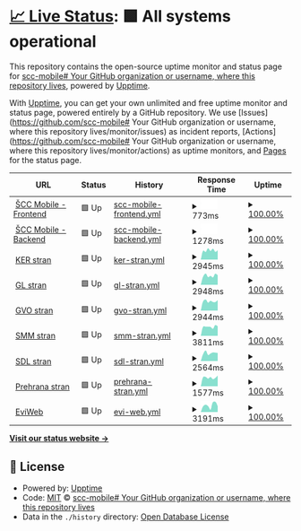 # [📈 Live Status](https://demo.upptime.js.org): <!--live status--> **🟩 All systems operational**

This repository contains the open-source uptime monitor and status page for [scc-mobile# Your GitHub organization or username, where this repository lives](https://demo.upptime.js.org), powered by [Upptime](https://github.com/upptime/upptime).

With [Upptime](https://upptime.js.org), you can get your own unlimited and free uptime monitor and status page, powered entirely by a GitHub repository. We use [Issues](https://github.com/scc-mobile# Your GitHub organization or username, where this repository lives/monitor/issues) as incident reports, [Actions](https://github.com/scc-mobile# Your GitHub organization or username, where this repository lives/monitor/actions) as uptime monitors, and [Pages](https://demo.upptime.js.org) for the status page.

<!--start: status pages-->
<!-- This summary is generated by Upptime (https://github.com/upptime/upptime) -->
<!-- Do not edit this manually, your changes will be overwritten -->
<!-- prettier-ignore -->
| URL | Status | History | Response Time | Uptime |
| --- | ------ | ------- | ------------- | ------ |
| <img alt="" src="https://favicons.githubusercontent.com/scc-mobile.thepatik.eu.org" height="13"> [ŠCC Mobile - Frontend](https://scc-mobile.thepatik.eu.org) | 🟩 Up | [scc-mobile-frontend.yml](https://github.com/scc-mobile/monitor/commits/HEAD/history/scc-mobile-frontend.yml) | <details><summary><img alt="Response time graph" src="./graphs/scc-mobile-frontend/response-time-week.png" height="20"> 773ms</summary><br><a href="https://scc-mobile.github.io/monitor/history/scc-mobile-frontend"><img alt="Response time 773" src="https://img.shields.io/endpoint?url=https%3A%2F%2Fraw.githubusercontent.com%2Fscc-mobile%2Fmonitor%2FHEAD%2Fapi%2Fscc-mobile-frontend%2Fresponse-time.json"></a><br><a href="https://scc-mobile.github.io/monitor/history/scc-mobile-frontend"><img alt="24-hour response time 773" src="https://img.shields.io/endpoint?url=https%3A%2F%2Fraw.githubusercontent.com%2Fscc-mobile%2Fmonitor%2FHEAD%2Fapi%2Fscc-mobile-frontend%2Fresponse-time-day.json"></a><br><a href="https://scc-mobile.github.io/monitor/history/scc-mobile-frontend"><img alt="7-day response time 773" src="https://img.shields.io/endpoint?url=https%3A%2F%2Fraw.githubusercontent.com%2Fscc-mobile%2Fmonitor%2FHEAD%2Fapi%2Fscc-mobile-frontend%2Fresponse-time-week.json"></a><br><a href="https://scc-mobile.github.io/monitor/history/scc-mobile-frontend"><img alt="30-day response time 773" src="https://img.shields.io/endpoint?url=https%3A%2F%2Fraw.githubusercontent.com%2Fscc-mobile%2Fmonitor%2FHEAD%2Fapi%2Fscc-mobile-frontend%2Fresponse-time-month.json"></a><br><a href="https://scc-mobile.github.io/monitor/history/scc-mobile-frontend"><img alt="1-year response time 773" src="https://img.shields.io/endpoint?url=https%3A%2F%2Fraw.githubusercontent.com%2Fscc-mobile%2Fmonitor%2FHEAD%2Fapi%2Fscc-mobile-frontend%2Fresponse-time-year.json"></a></details> | <details><summary><a href="https://scc-mobile.github.io/monitor/history/scc-mobile-frontend">100.00%</a></summary><a href="https://scc-mobile.github.io/monitor/history/scc-mobile-frontend"><img alt="All-time uptime 100.00%" src="https://img.shields.io/endpoint?url=https%3A%2F%2Fraw.githubusercontent.com%2Fscc-mobile%2Fmonitor%2FHEAD%2Fapi%2Fscc-mobile-frontend%2Fuptime.json"></a><br><a href="https://scc-mobile.github.io/monitor/history/scc-mobile-frontend"><img alt="24-hour uptime 100.00%" src="https://img.shields.io/endpoint?url=https%3A%2F%2Fraw.githubusercontent.com%2Fscc-mobile%2Fmonitor%2FHEAD%2Fapi%2Fscc-mobile-frontend%2Fuptime-day.json"></a><br><a href="https://scc-mobile.github.io/monitor/history/scc-mobile-frontend"><img alt="7-day uptime 100.00%" src="https://img.shields.io/endpoint?url=https%3A%2F%2Fraw.githubusercontent.com%2Fscc-mobile%2Fmonitor%2FHEAD%2Fapi%2Fscc-mobile-frontend%2Fuptime-week.json"></a><br><a href="https://scc-mobile.github.io/monitor/history/scc-mobile-frontend"><img alt="30-day uptime 100.00%" src="https://img.shields.io/endpoint?url=https%3A%2F%2Fraw.githubusercontent.com%2Fscc-mobile%2Fmonitor%2FHEAD%2Fapi%2Fscc-mobile-frontend%2Fuptime-month.json"></a><br><a href="https://scc-mobile.github.io/monitor/history/scc-mobile-frontend"><img alt="1-year uptime 100.00%" src="https://img.shields.io/endpoint?url=https%3A%2F%2Fraw.githubusercontent.com%2Fscc-mobile%2Fmonitor%2FHEAD%2Fapi%2Fscc-mobile-frontend%2Fuptime-year.json"></a></details>
| <img alt="" src="https://favicons.githubusercontent.com/scc-mobile-api.thepatik.eu.org" height="13"> [ŠCC Mobile - Backend](https://scc-mobile-api.thepatik.eu.org) | 🟩 Up | [scc-mobile-backend.yml](https://github.com/scc-mobile/monitor/commits/HEAD/history/scc-mobile-backend.yml) | <details><summary><img alt="Response time graph" src="./graphs/scc-mobile-backend/response-time-week.png" height="20"> 1278ms</summary><br><a href="https://scc-mobile.github.io/monitor/history/scc-mobile-backend"><img alt="Response time 1278" src="https://img.shields.io/endpoint?url=https%3A%2F%2Fraw.githubusercontent.com%2Fscc-mobile%2Fmonitor%2FHEAD%2Fapi%2Fscc-mobile-backend%2Fresponse-time.json"></a><br><a href="https://scc-mobile.github.io/monitor/history/scc-mobile-backend"><img alt="24-hour response time 1278" src="https://img.shields.io/endpoint?url=https%3A%2F%2Fraw.githubusercontent.com%2Fscc-mobile%2Fmonitor%2FHEAD%2Fapi%2Fscc-mobile-backend%2Fresponse-time-day.json"></a><br><a href="https://scc-mobile.github.io/monitor/history/scc-mobile-backend"><img alt="7-day response time 1278" src="https://img.shields.io/endpoint?url=https%3A%2F%2Fraw.githubusercontent.com%2Fscc-mobile%2Fmonitor%2FHEAD%2Fapi%2Fscc-mobile-backend%2Fresponse-time-week.json"></a><br><a href="https://scc-mobile.github.io/monitor/history/scc-mobile-backend"><img alt="30-day response time 1278" src="https://img.shields.io/endpoint?url=https%3A%2F%2Fraw.githubusercontent.com%2Fscc-mobile%2Fmonitor%2FHEAD%2Fapi%2Fscc-mobile-backend%2Fresponse-time-month.json"></a><br><a href="https://scc-mobile.github.io/monitor/history/scc-mobile-backend"><img alt="1-year response time 1278" src="https://img.shields.io/endpoint?url=https%3A%2F%2Fraw.githubusercontent.com%2Fscc-mobile%2Fmonitor%2FHEAD%2Fapi%2Fscc-mobile-backend%2Fresponse-time-year.json"></a></details> | <details><summary><a href="https://scc-mobile.github.io/monitor/history/scc-mobile-backend">100.00%</a></summary><a href="https://scc-mobile.github.io/monitor/history/scc-mobile-backend"><img alt="All-time uptime 100.00%" src="https://img.shields.io/endpoint?url=https%3A%2F%2Fraw.githubusercontent.com%2Fscc-mobile%2Fmonitor%2FHEAD%2Fapi%2Fscc-mobile-backend%2Fuptime.json"></a><br><a href="https://scc-mobile.github.io/monitor/history/scc-mobile-backend"><img alt="24-hour uptime 100.00%" src="https://img.shields.io/endpoint?url=https%3A%2F%2Fraw.githubusercontent.com%2Fscc-mobile%2Fmonitor%2FHEAD%2Fapi%2Fscc-mobile-backend%2Fuptime-day.json"></a><br><a href="https://scc-mobile.github.io/monitor/history/scc-mobile-backend"><img alt="7-day uptime 100.00%" src="https://img.shields.io/endpoint?url=https%3A%2F%2Fraw.githubusercontent.com%2Fscc-mobile%2Fmonitor%2FHEAD%2Fapi%2Fscc-mobile-backend%2Fuptime-week.json"></a><br><a href="https://scc-mobile.github.io/monitor/history/scc-mobile-backend"><img alt="30-day uptime 100.00%" src="https://img.shields.io/endpoint?url=https%3A%2F%2Fraw.githubusercontent.com%2Fscc-mobile%2Fmonitor%2FHEAD%2Fapi%2Fscc-mobile-backend%2Fuptime-month.json"></a><br><a href="https://scc-mobile.github.io/monitor/history/scc-mobile-backend"><img alt="1-year uptime 100.00%" src="https://img.shields.io/endpoint?url=https%3A%2F%2Fraw.githubusercontent.com%2Fscc-mobile%2Fmonitor%2FHEAD%2Fapi%2Fscc-mobile-backend%2Fuptime-year.json"></a></details>
| <img alt="" src="https://scc-mobile.thepatik.eu.org/KER_cvet.png" height="13"> [KER stran](https://ker.sc-celje.si) | 🟩 Up | [ker-stran.yml](https://github.com/scc-mobile/monitor/commits/HEAD/history/ker-stran.yml) | <details><summary><img alt="Response time graph" src="./graphs/ker-stran/response-time-week.png" height="20"> 2945ms</summary><br><a href="https://scc-mobile.github.io/monitor/history/ker-stran"><img alt="Response time 2945" src="https://img.shields.io/endpoint?url=https%3A%2F%2Fraw.githubusercontent.com%2Fscc-mobile%2Fmonitor%2FHEAD%2Fapi%2Fker-stran%2Fresponse-time.json"></a><br><a href="https://scc-mobile.github.io/monitor/history/ker-stran"><img alt="24-hour response time 2945" src="https://img.shields.io/endpoint?url=https%3A%2F%2Fraw.githubusercontent.com%2Fscc-mobile%2Fmonitor%2FHEAD%2Fapi%2Fker-stran%2Fresponse-time-day.json"></a><br><a href="https://scc-mobile.github.io/monitor/history/ker-stran"><img alt="7-day response time 2945" src="https://img.shields.io/endpoint?url=https%3A%2F%2Fraw.githubusercontent.com%2Fscc-mobile%2Fmonitor%2FHEAD%2Fapi%2Fker-stran%2Fresponse-time-week.json"></a><br><a href="https://scc-mobile.github.io/monitor/history/ker-stran"><img alt="30-day response time 2945" src="https://img.shields.io/endpoint?url=https%3A%2F%2Fraw.githubusercontent.com%2Fscc-mobile%2Fmonitor%2FHEAD%2Fapi%2Fker-stran%2Fresponse-time-month.json"></a><br><a href="https://scc-mobile.github.io/monitor/history/ker-stran"><img alt="1-year response time 2945" src="https://img.shields.io/endpoint?url=https%3A%2F%2Fraw.githubusercontent.com%2Fscc-mobile%2Fmonitor%2FHEAD%2Fapi%2Fker-stran%2Fresponse-time-year.json"></a></details> | <details><summary><a href="https://scc-mobile.github.io/monitor/history/ker-stran">100.00%</a></summary><a href="https://scc-mobile.github.io/monitor/history/ker-stran"><img alt="All-time uptime 100.00%" src="https://img.shields.io/endpoint?url=https%3A%2F%2Fraw.githubusercontent.com%2Fscc-mobile%2Fmonitor%2FHEAD%2Fapi%2Fker-stran%2Fuptime.json"></a><br><a href="https://scc-mobile.github.io/monitor/history/ker-stran"><img alt="24-hour uptime 100.00%" src="https://img.shields.io/endpoint?url=https%3A%2F%2Fraw.githubusercontent.com%2Fscc-mobile%2Fmonitor%2FHEAD%2Fapi%2Fker-stran%2Fuptime-day.json"></a><br><a href="https://scc-mobile.github.io/monitor/history/ker-stran"><img alt="7-day uptime 100.00%" src="https://img.shields.io/endpoint?url=https%3A%2F%2Fraw.githubusercontent.com%2Fscc-mobile%2Fmonitor%2FHEAD%2Fapi%2Fker-stran%2Fuptime-week.json"></a><br><a href="https://scc-mobile.github.io/monitor/history/ker-stran"><img alt="30-day uptime 100.00%" src="https://img.shields.io/endpoint?url=https%3A%2F%2Fraw.githubusercontent.com%2Fscc-mobile%2Fmonitor%2FHEAD%2Fapi%2Fker-stran%2Fuptime-month.json"></a><br><a href="https://scc-mobile.github.io/monitor/history/ker-stran"><img alt="1-year uptime 100.00%" src="https://img.shields.io/endpoint?url=https%3A%2F%2Fraw.githubusercontent.com%2Fscc-mobile%2Fmonitor%2FHEAD%2Fapi%2Fker-stran%2Fuptime-year.json"></a></details>
| <img alt="" src="https://scc-mobile.thepatik.eu.org/GL_cvet.png" height="13"> [GL stran](https://gl.sc-celje.si) | 🟩 Up | [gl-stran.yml](https://github.com/scc-mobile/monitor/commits/HEAD/history/gl-stran.yml) | <details><summary><img alt="Response time graph" src="./graphs/gl-stran/response-time-week.png" height="20"> 2948ms</summary><br><a href="https://scc-mobile.github.io/monitor/history/gl-stran"><img alt="Response time 2948" src="https://img.shields.io/endpoint?url=https%3A%2F%2Fraw.githubusercontent.com%2Fscc-mobile%2Fmonitor%2FHEAD%2Fapi%2Fgl-stran%2Fresponse-time.json"></a><br><a href="https://scc-mobile.github.io/monitor/history/gl-stran"><img alt="24-hour response time 2948" src="https://img.shields.io/endpoint?url=https%3A%2F%2Fraw.githubusercontent.com%2Fscc-mobile%2Fmonitor%2FHEAD%2Fapi%2Fgl-stran%2Fresponse-time-day.json"></a><br><a href="https://scc-mobile.github.io/monitor/history/gl-stran"><img alt="7-day response time 2948" src="https://img.shields.io/endpoint?url=https%3A%2F%2Fraw.githubusercontent.com%2Fscc-mobile%2Fmonitor%2FHEAD%2Fapi%2Fgl-stran%2Fresponse-time-week.json"></a><br><a href="https://scc-mobile.github.io/monitor/history/gl-stran"><img alt="30-day response time 2948" src="https://img.shields.io/endpoint?url=https%3A%2F%2Fraw.githubusercontent.com%2Fscc-mobile%2Fmonitor%2FHEAD%2Fapi%2Fgl-stran%2Fresponse-time-month.json"></a><br><a href="https://scc-mobile.github.io/monitor/history/gl-stran"><img alt="1-year response time 2948" src="https://img.shields.io/endpoint?url=https%3A%2F%2Fraw.githubusercontent.com%2Fscc-mobile%2Fmonitor%2FHEAD%2Fapi%2Fgl-stran%2Fresponse-time-year.json"></a></details> | <details><summary><a href="https://scc-mobile.github.io/monitor/history/gl-stran">100.00%</a></summary><a href="https://scc-mobile.github.io/monitor/history/gl-stran"><img alt="All-time uptime 100.00%" src="https://img.shields.io/endpoint?url=https%3A%2F%2Fraw.githubusercontent.com%2Fscc-mobile%2Fmonitor%2FHEAD%2Fapi%2Fgl-stran%2Fuptime.json"></a><br><a href="https://scc-mobile.github.io/monitor/history/gl-stran"><img alt="24-hour uptime 100.00%" src="https://img.shields.io/endpoint?url=https%3A%2F%2Fraw.githubusercontent.com%2Fscc-mobile%2Fmonitor%2FHEAD%2Fapi%2Fgl-stran%2Fuptime-day.json"></a><br><a href="https://scc-mobile.github.io/monitor/history/gl-stran"><img alt="7-day uptime 100.00%" src="https://img.shields.io/endpoint?url=https%3A%2F%2Fraw.githubusercontent.com%2Fscc-mobile%2Fmonitor%2FHEAD%2Fapi%2Fgl-stran%2Fuptime-week.json"></a><br><a href="https://scc-mobile.github.io/monitor/history/gl-stran"><img alt="30-day uptime 100.00%" src="https://img.shields.io/endpoint?url=https%3A%2F%2Fraw.githubusercontent.com%2Fscc-mobile%2Fmonitor%2FHEAD%2Fapi%2Fgl-stran%2Fuptime-month.json"></a><br><a href="https://scc-mobile.github.io/monitor/history/gl-stran"><img alt="1-year uptime 100.00%" src="https://img.shields.io/endpoint?url=https%3A%2F%2Fraw.githubusercontent.com%2Fscc-mobile%2Fmonitor%2FHEAD%2Fapi%2Fgl-stran%2Fuptime-year.json"></a></details>
| <img alt="" src="https://scc-mobile.thepatik.eu.org/GVO_cvet.png" height="13"> [GVO stran](https://gvo.sc-celje.si) | 🟩 Up | [gvo-stran.yml](https://github.com/scc-mobile/monitor/commits/HEAD/history/gvo-stran.yml) | <details><summary><img alt="Response time graph" src="./graphs/gvo-stran/response-time-week.png" height="20"> 2944ms</summary><br><a href="https://scc-mobile.github.io/monitor/history/gvo-stran"><img alt="Response time 2944" src="https://img.shields.io/endpoint?url=https%3A%2F%2Fraw.githubusercontent.com%2Fscc-mobile%2Fmonitor%2FHEAD%2Fapi%2Fgvo-stran%2Fresponse-time.json"></a><br><a href="https://scc-mobile.github.io/monitor/history/gvo-stran"><img alt="24-hour response time 2944" src="https://img.shields.io/endpoint?url=https%3A%2F%2Fraw.githubusercontent.com%2Fscc-mobile%2Fmonitor%2FHEAD%2Fapi%2Fgvo-stran%2Fresponse-time-day.json"></a><br><a href="https://scc-mobile.github.io/monitor/history/gvo-stran"><img alt="7-day response time 2944" src="https://img.shields.io/endpoint?url=https%3A%2F%2Fraw.githubusercontent.com%2Fscc-mobile%2Fmonitor%2FHEAD%2Fapi%2Fgvo-stran%2Fresponse-time-week.json"></a><br><a href="https://scc-mobile.github.io/monitor/history/gvo-stran"><img alt="30-day response time 2944" src="https://img.shields.io/endpoint?url=https%3A%2F%2Fraw.githubusercontent.com%2Fscc-mobile%2Fmonitor%2FHEAD%2Fapi%2Fgvo-stran%2Fresponse-time-month.json"></a><br><a href="https://scc-mobile.github.io/monitor/history/gvo-stran"><img alt="1-year response time 2944" src="https://img.shields.io/endpoint?url=https%3A%2F%2Fraw.githubusercontent.com%2Fscc-mobile%2Fmonitor%2FHEAD%2Fapi%2Fgvo-stran%2Fresponse-time-year.json"></a></details> | <details><summary><a href="https://scc-mobile.github.io/monitor/history/gvo-stran">100.00%</a></summary><a href="https://scc-mobile.github.io/monitor/history/gvo-stran"><img alt="All-time uptime 100.00%" src="https://img.shields.io/endpoint?url=https%3A%2F%2Fraw.githubusercontent.com%2Fscc-mobile%2Fmonitor%2FHEAD%2Fapi%2Fgvo-stran%2Fuptime.json"></a><br><a href="https://scc-mobile.github.io/monitor/history/gvo-stran"><img alt="24-hour uptime 100.00%" src="https://img.shields.io/endpoint?url=https%3A%2F%2Fraw.githubusercontent.com%2Fscc-mobile%2Fmonitor%2FHEAD%2Fapi%2Fgvo-stran%2Fuptime-day.json"></a><br><a href="https://scc-mobile.github.io/monitor/history/gvo-stran"><img alt="7-day uptime 100.00%" src="https://img.shields.io/endpoint?url=https%3A%2F%2Fraw.githubusercontent.com%2Fscc-mobile%2Fmonitor%2FHEAD%2Fapi%2Fgvo-stran%2Fuptime-week.json"></a><br><a href="https://scc-mobile.github.io/monitor/history/gvo-stran"><img alt="30-day uptime 100.00%" src="https://img.shields.io/endpoint?url=https%3A%2F%2Fraw.githubusercontent.com%2Fscc-mobile%2Fmonitor%2FHEAD%2Fapi%2Fgvo-stran%2Fuptime-month.json"></a><br><a href="https://scc-mobile.github.io/monitor/history/gvo-stran"><img alt="1-year uptime 100.00%" src="https://img.shields.io/endpoint?url=https%3A%2F%2Fraw.githubusercontent.com%2Fscc-mobile%2Fmonitor%2FHEAD%2Fapi%2Fgvo-stran%2Fuptime-year.json"></a></details>
| <img alt="" src="https://scc-mobile.thepatik.eu.org/SMM_cvet.png" height="13"> [SMM stran](https://smm.sc-celje.si) | 🟩 Up | [smm-stran.yml](https://github.com/scc-mobile/monitor/commits/HEAD/history/smm-stran.yml) | <details><summary><img alt="Response time graph" src="./graphs/smm-stran/response-time-week.png" height="20"> 3811ms</summary><br><a href="https://scc-mobile.github.io/monitor/history/smm-stran"><img alt="Response time 3811" src="https://img.shields.io/endpoint?url=https%3A%2F%2Fraw.githubusercontent.com%2Fscc-mobile%2Fmonitor%2FHEAD%2Fapi%2Fsmm-stran%2Fresponse-time.json"></a><br><a href="https://scc-mobile.github.io/monitor/history/smm-stran"><img alt="24-hour response time 3811" src="https://img.shields.io/endpoint?url=https%3A%2F%2Fraw.githubusercontent.com%2Fscc-mobile%2Fmonitor%2FHEAD%2Fapi%2Fsmm-stran%2Fresponse-time-day.json"></a><br><a href="https://scc-mobile.github.io/monitor/history/smm-stran"><img alt="7-day response time 3811" src="https://img.shields.io/endpoint?url=https%3A%2F%2Fraw.githubusercontent.com%2Fscc-mobile%2Fmonitor%2FHEAD%2Fapi%2Fsmm-stran%2Fresponse-time-week.json"></a><br><a href="https://scc-mobile.github.io/monitor/history/smm-stran"><img alt="30-day response time 3811" src="https://img.shields.io/endpoint?url=https%3A%2F%2Fraw.githubusercontent.com%2Fscc-mobile%2Fmonitor%2FHEAD%2Fapi%2Fsmm-stran%2Fresponse-time-month.json"></a><br><a href="https://scc-mobile.github.io/monitor/history/smm-stran"><img alt="1-year response time 3811" src="https://img.shields.io/endpoint?url=https%3A%2F%2Fraw.githubusercontent.com%2Fscc-mobile%2Fmonitor%2FHEAD%2Fapi%2Fsmm-stran%2Fresponse-time-year.json"></a></details> | <details><summary><a href="https://scc-mobile.github.io/monitor/history/smm-stran">100.00%</a></summary><a href="https://scc-mobile.github.io/monitor/history/smm-stran"><img alt="All-time uptime 100.00%" src="https://img.shields.io/endpoint?url=https%3A%2F%2Fraw.githubusercontent.com%2Fscc-mobile%2Fmonitor%2FHEAD%2Fapi%2Fsmm-stran%2Fuptime.json"></a><br><a href="https://scc-mobile.github.io/monitor/history/smm-stran"><img alt="24-hour uptime 100.00%" src="https://img.shields.io/endpoint?url=https%3A%2F%2Fraw.githubusercontent.com%2Fscc-mobile%2Fmonitor%2FHEAD%2Fapi%2Fsmm-stran%2Fuptime-day.json"></a><br><a href="https://scc-mobile.github.io/monitor/history/smm-stran"><img alt="7-day uptime 100.00%" src="https://img.shields.io/endpoint?url=https%3A%2F%2Fraw.githubusercontent.com%2Fscc-mobile%2Fmonitor%2FHEAD%2Fapi%2Fsmm-stran%2Fuptime-week.json"></a><br><a href="https://scc-mobile.github.io/monitor/history/smm-stran"><img alt="30-day uptime 100.00%" src="https://img.shields.io/endpoint?url=https%3A%2F%2Fraw.githubusercontent.com%2Fscc-mobile%2Fmonitor%2FHEAD%2Fapi%2Fsmm-stran%2Fuptime-month.json"></a><br><a href="https://scc-mobile.github.io/monitor/history/smm-stran"><img alt="1-year uptime 100.00%" src="https://img.shields.io/endpoint?url=https%3A%2F%2Fraw.githubusercontent.com%2Fscc-mobile%2Fmonitor%2FHEAD%2Fapi%2Fsmm-stran%2Fuptime-year.json"></a></details>
| <img alt="" src="https://scc-mobile.thepatik.eu.org/SDL_cvet.png" height="13"> [SDL stran](https://sdl.sc-celje.si) | 🟩 Up | [sdl-stran.yml](https://github.com/scc-mobile/monitor/commits/HEAD/history/sdl-stran.yml) | <details><summary><img alt="Response time graph" src="./graphs/sdl-stran/response-time-week.png" height="20"> 2564ms</summary><br><a href="https://scc-mobile.github.io/monitor/history/sdl-stran"><img alt="Response time 2564" src="https://img.shields.io/endpoint?url=https%3A%2F%2Fraw.githubusercontent.com%2Fscc-mobile%2Fmonitor%2FHEAD%2Fapi%2Fsdl-stran%2Fresponse-time.json"></a><br><a href="https://scc-mobile.github.io/monitor/history/sdl-stran"><img alt="24-hour response time 2564" src="https://img.shields.io/endpoint?url=https%3A%2F%2Fraw.githubusercontent.com%2Fscc-mobile%2Fmonitor%2FHEAD%2Fapi%2Fsdl-stran%2Fresponse-time-day.json"></a><br><a href="https://scc-mobile.github.io/monitor/history/sdl-stran"><img alt="7-day response time 2564" src="https://img.shields.io/endpoint?url=https%3A%2F%2Fraw.githubusercontent.com%2Fscc-mobile%2Fmonitor%2FHEAD%2Fapi%2Fsdl-stran%2Fresponse-time-week.json"></a><br><a href="https://scc-mobile.github.io/monitor/history/sdl-stran"><img alt="30-day response time 2564" src="https://img.shields.io/endpoint?url=https%3A%2F%2Fraw.githubusercontent.com%2Fscc-mobile%2Fmonitor%2FHEAD%2Fapi%2Fsdl-stran%2Fresponse-time-month.json"></a><br><a href="https://scc-mobile.github.io/monitor/history/sdl-stran"><img alt="1-year response time 2564" src="https://img.shields.io/endpoint?url=https%3A%2F%2Fraw.githubusercontent.com%2Fscc-mobile%2Fmonitor%2FHEAD%2Fapi%2Fsdl-stran%2Fresponse-time-year.json"></a></details> | <details><summary><a href="https://scc-mobile.github.io/monitor/history/sdl-stran">100.00%</a></summary><a href="https://scc-mobile.github.io/monitor/history/sdl-stran"><img alt="All-time uptime 100.00%" src="https://img.shields.io/endpoint?url=https%3A%2F%2Fraw.githubusercontent.com%2Fscc-mobile%2Fmonitor%2FHEAD%2Fapi%2Fsdl-stran%2Fuptime.json"></a><br><a href="https://scc-mobile.github.io/monitor/history/sdl-stran"><img alt="24-hour uptime 100.00%" src="https://img.shields.io/endpoint?url=https%3A%2F%2Fraw.githubusercontent.com%2Fscc-mobile%2Fmonitor%2FHEAD%2Fapi%2Fsdl-stran%2Fuptime-day.json"></a><br><a href="https://scc-mobile.github.io/monitor/history/sdl-stran"><img alt="7-day uptime 100.00%" src="https://img.shields.io/endpoint?url=https%3A%2F%2Fraw.githubusercontent.com%2Fscc-mobile%2Fmonitor%2FHEAD%2Fapi%2Fsdl-stran%2Fuptime-week.json"></a><br><a href="https://scc-mobile.github.io/monitor/history/sdl-stran"><img alt="30-day uptime 100.00%" src="https://img.shields.io/endpoint?url=https%3A%2F%2Fraw.githubusercontent.com%2Fscc-mobile%2Fmonitor%2FHEAD%2Fapi%2Fsdl-stran%2Fuptime-month.json"></a><br><a href="https://scc-mobile.github.io/monitor/history/sdl-stran"><img alt="1-year uptime 100.00%" src="https://img.shields.io/endpoint?url=https%3A%2F%2Fraw.githubusercontent.com%2Fscc-mobile%2Fmonitor%2FHEAD%2Fapi%2Fsdl-stran%2Fuptime-year.json"></a></details>
| <img alt="" src="https://favicons.githubusercontent.com/prehrana.sc-celje.si" height="13"> [Prehrana stran](https://prehrana.sc-celje.si) | 🟩 Up | [prehrana-stran.yml](https://github.com/scc-mobile/monitor/commits/HEAD/history/prehrana-stran.yml) | <details><summary><img alt="Response time graph" src="./graphs/prehrana-stran/response-time-week.png" height="20"> 1577ms</summary><br><a href="https://scc-mobile.github.io/monitor/history/prehrana-stran"><img alt="Response time 1577" src="https://img.shields.io/endpoint?url=https%3A%2F%2Fraw.githubusercontent.com%2Fscc-mobile%2Fmonitor%2FHEAD%2Fapi%2Fprehrana-stran%2Fresponse-time.json"></a><br><a href="https://scc-mobile.github.io/monitor/history/prehrana-stran"><img alt="24-hour response time 1577" src="https://img.shields.io/endpoint?url=https%3A%2F%2Fraw.githubusercontent.com%2Fscc-mobile%2Fmonitor%2FHEAD%2Fapi%2Fprehrana-stran%2Fresponse-time-day.json"></a><br><a href="https://scc-mobile.github.io/monitor/history/prehrana-stran"><img alt="7-day response time 1577" src="https://img.shields.io/endpoint?url=https%3A%2F%2Fraw.githubusercontent.com%2Fscc-mobile%2Fmonitor%2FHEAD%2Fapi%2Fprehrana-stran%2Fresponse-time-week.json"></a><br><a href="https://scc-mobile.github.io/monitor/history/prehrana-stran"><img alt="30-day response time 1577" src="https://img.shields.io/endpoint?url=https%3A%2F%2Fraw.githubusercontent.com%2Fscc-mobile%2Fmonitor%2FHEAD%2Fapi%2Fprehrana-stran%2Fresponse-time-month.json"></a><br><a href="https://scc-mobile.github.io/monitor/history/prehrana-stran"><img alt="1-year response time 1577" src="https://img.shields.io/endpoint?url=https%3A%2F%2Fraw.githubusercontent.com%2Fscc-mobile%2Fmonitor%2FHEAD%2Fapi%2Fprehrana-stran%2Fresponse-time-year.json"></a></details> | <details><summary><a href="https://scc-mobile.github.io/monitor/history/prehrana-stran">100.00%</a></summary><a href="https://scc-mobile.github.io/monitor/history/prehrana-stran"><img alt="All-time uptime 100.00%" src="https://img.shields.io/endpoint?url=https%3A%2F%2Fraw.githubusercontent.com%2Fscc-mobile%2Fmonitor%2FHEAD%2Fapi%2Fprehrana-stran%2Fuptime.json"></a><br><a href="https://scc-mobile.github.io/monitor/history/prehrana-stran"><img alt="24-hour uptime 100.00%" src="https://img.shields.io/endpoint?url=https%3A%2F%2Fraw.githubusercontent.com%2Fscc-mobile%2Fmonitor%2FHEAD%2Fapi%2Fprehrana-stran%2Fuptime-day.json"></a><br><a href="https://scc-mobile.github.io/monitor/history/prehrana-stran"><img alt="7-day uptime 100.00%" src="https://img.shields.io/endpoint?url=https%3A%2F%2Fraw.githubusercontent.com%2Fscc-mobile%2Fmonitor%2FHEAD%2Fapi%2Fprehrana-stran%2Fuptime-week.json"></a><br><a href="https://scc-mobile.github.io/monitor/history/prehrana-stran"><img alt="30-day uptime 100.00%" src="https://img.shields.io/endpoint?url=https%3A%2F%2Fraw.githubusercontent.com%2Fscc-mobile%2Fmonitor%2FHEAD%2Fapi%2Fprehrana-stran%2Fuptime-month.json"></a><br><a href="https://scc-mobile.github.io/monitor/history/prehrana-stran"><img alt="1-year uptime 100.00%" src="https://img.shields.io/endpoint?url=https%3A%2F%2Fraw.githubusercontent.com%2Fscc-mobile%2Fmonitor%2FHEAD%2Fapi%2Fprehrana-stran%2Fuptime-year.json"></a></details>
| <img alt="" src="https://favicons.githubusercontent.com/eportal.sc-celje.si" height="13"> [EviWeb](https://eportal.sc-celje.si/EWePortal-cgi/EWePortal.exe/getdata?CID=000:-:0000000000&ACT=getPUBCID&PMD=3.079) | 🟩 Up | [evi-web.yml](https://github.com/scc-mobile/monitor/commits/HEAD/history/evi-web.yml) | <details><summary><img alt="Response time graph" src="./graphs/evi-web/response-time-week.png" height="20"> 3191ms</summary><br><a href="https://scc-mobile.github.io/monitor/history/evi-web"><img alt="Response time 3191" src="https://img.shields.io/endpoint?url=https%3A%2F%2Fraw.githubusercontent.com%2Fscc-mobile%2Fmonitor%2FHEAD%2Fapi%2Fevi-web%2Fresponse-time.json"></a><br><a href="https://scc-mobile.github.io/monitor/history/evi-web"><img alt="24-hour response time 3191" src="https://img.shields.io/endpoint?url=https%3A%2F%2Fraw.githubusercontent.com%2Fscc-mobile%2Fmonitor%2FHEAD%2Fapi%2Fevi-web%2Fresponse-time-day.json"></a><br><a href="https://scc-mobile.github.io/monitor/history/evi-web"><img alt="7-day response time 3191" src="https://img.shields.io/endpoint?url=https%3A%2F%2Fraw.githubusercontent.com%2Fscc-mobile%2Fmonitor%2FHEAD%2Fapi%2Fevi-web%2Fresponse-time-week.json"></a><br><a href="https://scc-mobile.github.io/monitor/history/evi-web"><img alt="30-day response time 3191" src="https://img.shields.io/endpoint?url=https%3A%2F%2Fraw.githubusercontent.com%2Fscc-mobile%2Fmonitor%2FHEAD%2Fapi%2Fevi-web%2Fresponse-time-month.json"></a><br><a href="https://scc-mobile.github.io/monitor/history/evi-web"><img alt="1-year response time 3191" src="https://img.shields.io/endpoint?url=https%3A%2F%2Fraw.githubusercontent.com%2Fscc-mobile%2Fmonitor%2FHEAD%2Fapi%2Fevi-web%2Fresponse-time-year.json"></a></details> | <details><summary><a href="https://scc-mobile.github.io/monitor/history/evi-web">100.00%</a></summary><a href="https://scc-mobile.github.io/monitor/history/evi-web"><img alt="All-time uptime 100.00%" src="https://img.shields.io/endpoint?url=https%3A%2F%2Fraw.githubusercontent.com%2Fscc-mobile%2Fmonitor%2FHEAD%2Fapi%2Fevi-web%2Fuptime.json"></a><br><a href="https://scc-mobile.github.io/monitor/history/evi-web"><img alt="24-hour uptime 100.00%" src="https://img.shields.io/endpoint?url=https%3A%2F%2Fraw.githubusercontent.com%2Fscc-mobile%2Fmonitor%2FHEAD%2Fapi%2Fevi-web%2Fuptime-day.json"></a><br><a href="https://scc-mobile.github.io/monitor/history/evi-web"><img alt="7-day uptime 100.00%" src="https://img.shields.io/endpoint?url=https%3A%2F%2Fraw.githubusercontent.com%2Fscc-mobile%2Fmonitor%2FHEAD%2Fapi%2Fevi-web%2Fuptime-week.json"></a><br><a href="https://scc-mobile.github.io/monitor/history/evi-web"><img alt="30-day uptime 100.00%" src="https://img.shields.io/endpoint?url=https%3A%2F%2Fraw.githubusercontent.com%2Fscc-mobile%2Fmonitor%2FHEAD%2Fapi%2Fevi-web%2Fuptime-month.json"></a><br><a href="https://scc-mobile.github.io/monitor/history/evi-web"><img alt="1-year uptime 100.00%" src="https://img.shields.io/endpoint?url=https%3A%2F%2Fraw.githubusercontent.com%2Fscc-mobile%2Fmonitor%2FHEAD%2Fapi%2Fevi-web%2Fuptime-year.json"></a></details>

<!--end: status pages-->

[**Visit our status website →**](https://demo.upptime.js.org)

## 📄 License

- Powered by: [Upptime](https://github.com/upptime/upptime)
- Code: [MIT](./LICENSE) © [scc-mobile# Your GitHub organization or username, where this repository lives](https://demo.upptime.js.org)
- Data in the `./history` directory: [Open Database License](https://opendatacommons.org/licenses/odbl/1-0/)
